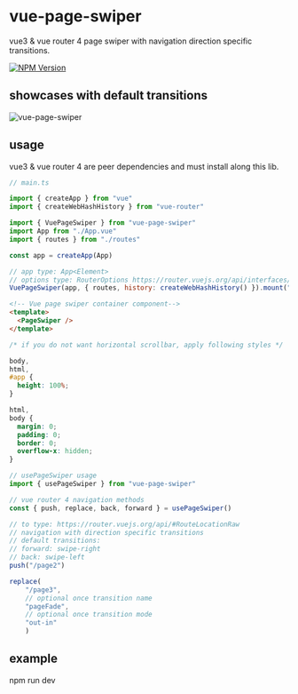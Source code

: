 # vue-page-swiper

vue3 & vue router 4 page swiper with navigation direction specific transitions.

[![NPM Version](http://img.shields.io/npm/v/vue-page-swiper.svg?style=flat-square)](https://www.npmjs.com/package/vue-page-swiper)

## showcases with default transitions
![vue-page-swiper](https://media.giphy.com/media/v1.Y2lkPTc5MGI3NjExcWw2Nm41cmF2dnd0NHBtaXFhMzh5Zno3aTlvYjVqdTBqZDQ4cWlzOSZlcD12MV9pbnRlcm5hbF9naWZfYnlfaWQmY3Q9Zw/SOw3NsjFzfIxO5oj2Q/giphy.gif)

## usage

vue3 & vue router 4 are peer dependencies and must install along this lib.

```javascript
// main.ts

import { createApp } from "vue"
import { createWebHashHistory } from "vue-router"

import { VuePageSwiper } from "vue-page-swiper"
import App from "./App.vue"
import { routes } from "./routes"

const app = createApp(App)

// app type: App<Element>
// options type: RouterOptions https://router.vuejs.org/api/interfaces/RouterOptions.html
VuePageSwiper(app, { routes, history: createWebHashHistory() }).mount("#app")
```

```html
<!-- Vue page swiper container component-->
<template>
  <PageSwiper />
</template>
```

``` css
/* if you do not want horizontal scrollbar, apply following styles */

body,
html,
#app {
  height: 100%;
}

html,
body {
  margin: 0;
  padding: 0;
  border: 0;
  overflow-x: hidden;
}
```

```javascript
// usePageSwiper usage 
import { usePageSwiper } from "vue-page-swiper"

// vue router 4 navigation methods
const { push, replace, back, forward } = usePageSwiper()

// to type: https://router.vuejs.org/api/#RouteLocationRaw
// navigation with direction specific transitions
// default transitions: 
// forward: swipe-right
// back: swipe-left
push("/page2")

replace(
    "/page3",
    // optional once transition name
    "pageFade",
    // optional once transition mode
    "out-in"
    )
```

## example
npm run dev